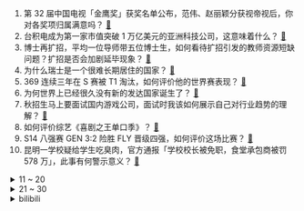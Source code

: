 1. 第 32 届中国电视「金鹰奖」获奖名单公布，范伟、赵丽颖分获视帝视后，你对各奖项归属满意吗？ [:link:](https://www.zhihu.com/question/1498291403)
2. 台积电成为第一家市值突破 1 万亿美元的亚洲科技公司，这意味着什么？ [:link:](https://www.zhihu.com/question/1242528316)
3. 博士再扩招，平均一位导师带五位博士生，如何看待扩招引发的教师资源短缺问题？扩招是否会加剧延毕现象？ [:link:](https://www.zhihu.com/question/1468920697)
4. 为什么瑞士是一个很难长期居住的国家？ [:link:](https://www.zhihu.com/question/626584475)
5. 369 连续三年在 S 赛被 T1 淘汰，如何评价他的世界赛表现？ [:link:](https://www.zhihu.com/question/1409680131)
6. 为何世界上已经很久没有新的发达国家诞生了？ [:link:](https://www.zhihu.com/question/922663018)
7. 秋招生马上要面试国内游戏公司，面试时我该如何展示自己对行业趋势的理解？ [:link:](https://www.zhihu.com/question/933078203)
8. 如何评价综艺《喜剧之王单口季》？ [:link:](https://www.zhihu.com/question/664165104)
9. S14 八强赛 GEN 3:2 险胜 FLY 晋级四强，如何评价这场比赛？ [:link:](https://www.zhihu.com/question/1494747096)
10. 昆明一学校疑给学生吃臭肉，官方通报「学校校长被免职，食堂承包商被罚 578 万」，此事有何警示意义？ [:link:](https://www.zhihu.com/question/1406966978)
<details>
<summary>11 ~ 20</summary>

11. 有人说x86是条必沉的船，苹果早就跳船了，微软也有弃船的意图，你怎么看？ [:link:](https://www.zhihu.com/question/1310260646)
12. 如何评价新疆石河子大学？ [:link:](https://www.zhihu.com/question/22652013)
13. 努力、运气、选择，哪一个更重要？ [:link:](https://www.zhihu.com/question/667491084)
14. 所以活着意义是什么？ [:link:](https://www.zhihu.com/question/823997382)
15. S14 全球总决赛四强战 WBG vs BLG，你觉得谁更有可能赢下来？ [:link:](https://www.zhihu.com/question/1408268393)
16. 凌晨五点多你醒了，然后睡不着会做些什么？ [:link:](https://www.zhihu.com/question/1223870545)
17. 为什么很多发达国家给我们一种经济发达，军事孱弱的感觉？ [:link:](https://www.zhihu.com/question/1343873304)
18. 勇次郎为什么杀自己老婆？ [:link:](https://www.zhihu.com/question/405434375)
19. 古人谈话交流用文言文吗？ [:link:](https://www.zhihu.com/question/35937776)
20. 24-25 赛季英超第8轮曼联 2:1 布伦特福德，如何评价这场比赛？ [:link:](https://www.zhihu.com/question/1404644731)
</details>
<details>
<summary>21 ~ 30</summary>

21. 为什么职场中的老资历们都不愿意多说话，是被坑怕了还是本该如此？ [:link:](https://www.zhihu.com/question/726183855)
22. 赵丽颖继《花千骨》后，凭借《风吹半夏》许半夏一角二封金鹰视后，对此你怎么看？ [:link:](https://www.zhihu.com/question/1504316072)
23. 请问为什么电机相电感越小，需要越高的FOC频率呢？有什么数学原理或公式做定量参考吗? [:link:](https://www.zhihu.com/question/483452818)
24. 如果在让你选择一次，你还会选择和现在的老公结婚吗？ [:link:](https://www.zhihu.com/question/870094279)
25. 哈尔滨太平国际机场的选址是怎么考虑的？ [:link:](https://www.zhihu.com/question/605660147)
26. 有没有一道菜看起来很简单，做起来却很黑暗？ [:link:](https://www.zhihu.com/question/804216701)
27. 贾政对黛玉是什么态度? [:link:](https://www.zhihu.com/question/611173441)
28. 如何看待「杀不死你的，会让你更强大」这类观点？从心理学角度来谈，我们如何在失败中成长？ [:link:](https://www.zhihu.com/question/790905749)
29. 为什么有些人的辈分特别的大？ [:link:](https://www.zhihu.com/question/290276190)
30. 如何评价2024 CCPC 哈尔滨站？ [:link:](https://www.zhihu.com/question/860811960)
</details><details>
<summary>bilibili</summary>

</details>